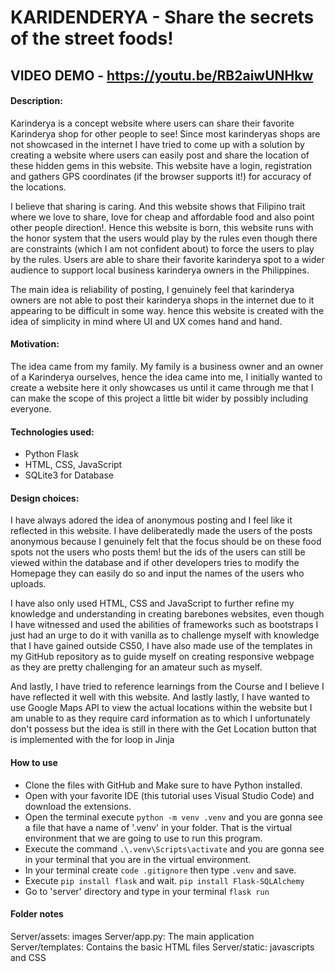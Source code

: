 # KARIDENDERYA - Share the secrets of the street foods!
## VIDEO DEMO - https://youtu.be/RB2aiwUNHkw
#### Description:
Karinderya is a concept website where users can share their favorite Karinderya shop for other people to see! Since most karinderyas shops are not showcased in the internet I have tried to come up with a solution by creating a website where users can easily post and share the location of these hidden gems in this website. This website have a login, registration and gathers GPS coordinates (if the browser supports it!) for accuracy of the locations.

I believe that sharing is caring. And this website shows that Filipino trait where we love to share, love for cheap and affordable food and also point other people direction!. Hence this website is born, this website runs with the honor system that the users would play by the rules even though there are constraints (which I am not confident about) to force the users to play by the rules. Users are able to share their favorite karinderya spot to a wider audience to support local business karinderya owners in the Philippines.

The main idea is reliability of posting, I genuinely feel that karinderya owners are not able to post their karinderya shops in the internet due to it appearing to be difficult in some way. hence this website is created with the idea of simplicity in mind where UI and UX comes hand and hand.

#### Motivation:
The idea came from my family. My family is a business owner and an owner of a Karinderya ourselves, hence the idea came into me, I initially wanted to create a website here it only showcases us until it came through me that I can make the scope of this project a little bit wider by possibly including everyone.

#### Technologies used:
- Python Flask
- HTML, CSS, JavaScript
- SQLite3 for Database

#### Design choices:
I have always adored the idea of anonymous posting and I feel like it reflected in this website. I have deliberatedly made the users of the posts anonymous because I genuinely felt that the focus should be on these food spots not the users who posts them! but the ids of the users can still be viewed within the database and if other developers tries to modify the Homepage they can easily do so and input the names of the users who uploads.

I have also only used HTML, CSS and JavaScript to further refine my knowledge and understanding in creating barebones websites, even though I have witnessed and used the abilities of frameworks such as bootstraps I just had an urge to do it with vanilla as to challenge myself with knowledge that I have gained outside CS50, I have also made use of the templates in my GitHub repository as to guide myself on creating responsive webpage as they are pretty challenging for an amateur such as myself.


And lastly, I have tried to reference learnings from the Course and I believe I have reflected it well with this website.
And lastly lastly, I have wanted to use Google Maps API to view the actual locations within the website but I am unable to as they require card information as to which I unfortunately don't possess but the idea is still in there with the Get Location button that is implemented with the for loop in Jinja

#### How to use
- Clone the files with GitHub and Make sure to have Python installed.
- Open with your favorite IDE (this tutorial uses Visual Studio Code) and download the extensions.
- Open the terminal execute `python -m venv .venv` and you are gonna see a file that have a name of '.venv' in your folder. That is the virtual environment that we are going to use to run this program.
- Execute the command `.\.venv\Scripts\activate` and you are gonna see in your terminal that you are in the virtual environment.
- In your terminal create `code .gitignore` then type `.venv` and save.
- Execute `pip install flask` and wait. `pip install Flask-SQLAlchemy`
- Go to 'server' directory and type in your terminal `flask run`

#### Folder notes
Server/assets: images
Server/app.py: The main application
Server/templates: Contains the basic HTML files
Server/static: javascripts and CSS





